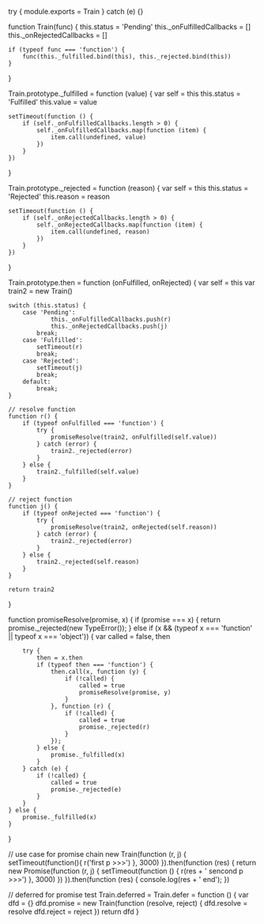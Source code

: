 try {
    module.exports = Train
} catch (e) {}

function Train(func) {
    this.status = 'Pending'
    this._onFulfilledCallbacks = []
    this._onRejectedCallbacks = []
    
    if (typeof func === 'function') {
        func(this._fulfilled.bind(this), this._rejected.bind(this))
    }
}

Train.prototype._fulfilled = function (value) {
    var self = this
    this.status = 'Fulfilled'
    this.value = value
    
    setTimeout(function () {
        if (self._onFulfilledCallbacks.length > 0) {
            self._onFulfilledCallbacks.map(function (item) {
                item.call(undefined, value)
            })
        }
    })
}

Train.prototype._rejected = function (reason) {
    var self = this
    this.status = 'Rejected'
    this.reason = reason

    setTimeout(function () {
        if (self._onRejectedCallbacks.length > 0) {
            self._onRejectedCallbacks.map(function (item) {
                item.call(undefined, reason)
            })
        }
    })
}

Train.prototype.then = function (onFulfilled, onRejected) {
    var self = this
    var train2 = new Train()

    switch (this.status) {
        case 'Pending':
                this._onFulfilledCallbacks.push(r)
                this._onRejectedCallbacks.push(j)
            break;
        case 'Fulfilled':
            setTimeout(r)
            break;
        case 'Rejected':
            setTimeout(j)
            break;
        default:
            break;
    }

    // resolve function
    function r() {
        if (typeof onFulfilled === 'function') {
            try {
                promiseResolve(train2, onFulfilled(self.value))
            } catch (error) {
                train2._rejected(error)
            }
        } else {
            train2._fulfilled(self.value)
        }
    }

    // reject function
    function j() {
        if (typeof onRejected === 'function') {
            try {
                promiseResolve(train2, onRejected(self.reason))
            } catch (error) {
                train2._rejected(error)
            }
        } else {
            train2._rejected(self.reason)
        }
    }
    
    return train2
}

function promiseResolve(promise, x) {
    if (promise === x) {
        return promise._rejected(new TypeError());
    } else if (x && (typeof x === 'function' || typeof x === 'object')) {
        var called = false, then

        try {
            then = x.then
            if (typeof then === 'function') {
                then.call(x, function (y) {
                    if (!called) {
                        called = true
                        promiseResolve(promise, y)
                    }
                }, function (r) {
                    if (!called) {
                        called = true
                        promise._rejected(r)
                    }
                });
            } else {
                promise._fulfilled(x)
            }
        } catch (e) {
            if (!called) {
                called = true
                promise._rejected(e)
            }
        }
    } else {
        promise._fulfilled(x)
    }
}

// use case for promise chain
new Train(function (r, j) {
    setTimeout(function(){
        r('first p >>>')
    }, 3000)
}).then(function (res) {
    return new Promise(function (r, j) {
        setTimeout(function () {
            r(res + ' sencond p >>>')
        }, 3000)
    })
}).then(function (res) {
    console.log(res + ' end');
})

// deferred for promise test
Train.deferred = Train.defer = function () {
    var dfd = {}
    dfd.promise = new Train(function (resolve, reject) {
        dfd.resolve = resolve
        dfd.reject = reject
    })
    return dfd
}
